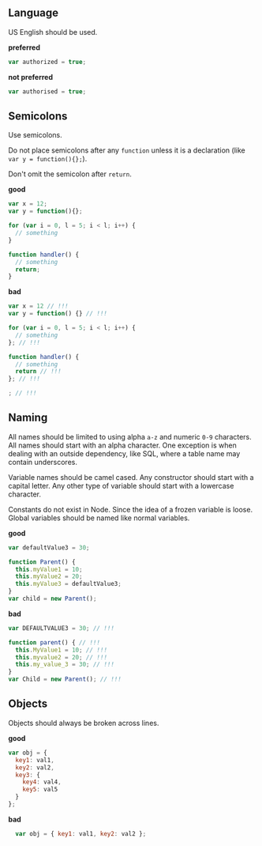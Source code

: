 ## Language

US English should be used.

__preferred__
```js
var authorized = true;
```

__not preferred__
```js
var authorised = true;
```

## Semicolons

Use semicolons.

Do not place semicolons after any `function` unless it is a declaration (like `var y = function(){};`).

Don't omit the semicolon after `return`.

__good__
```js
var x = 12;
var y = function(){};

for (var i = 0, l = 5; i < l; i++) {
  // something
}

function handler() {
  // something
  return;
}
```

__bad__
```js
var x = 12 // !!!
var y = function() {} // !!!

for (var i = 0, l = 5; i < l; i++) {
  // something
}; // !!!

function handler() {
  // something
  return // !!!
}; // !!!

; // !!!
```

## Naming

All names should be limited to using alpha `a-z` and numeric `0-9` characters. All names should start with an alpha character. One exception is when dealing with an outside dependency, like SQL, where a table name may contain underscores.

Variable names should be camel cased. Any constructor should start with a capital letter. Any other type of variable should start with a lowercase character.

Constants do not exist in Node. Since the idea of a frozen variable is loose. Global variables should be named like normal variables.

__good__
```js
var defaultValue3 = 30;

function Parent() {
  this.myValue1 = 10;
  this.myValue2 = 20;
  this.myValue3 = defaultValue3;
}
var child = new Parent();
```

__bad__
```js
var DEFAULTVALUE3 = 30; // !!!

function parent() { // !!!
  this.MyValue1 = 10; // !!!
  this.myvalue2 = 20; // !!!
  this.my_value_3 = 30; // !!!
}
var Child = new Parent(); // !!!
```

## Objects

Objects should always be broken across lines.

__good__
```js
var obj = {
  key1: val1,
  key2: val2,
  key3: {
    key4: val4,
    key5: val5
  }
};
```

__bad__
```js
  var obj = { key1: val1, key2: val2 };
```
